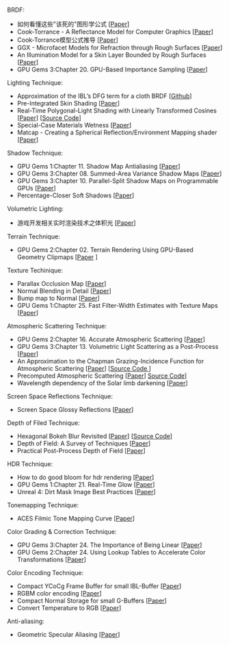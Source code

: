 BRDF:
* 如何看懂这些"该死的"图形学公式 \[[Paper](https://zhuanlan.zhihu.com/p/21489591)\]
* Cook-Torrance - A Reflectance Model for Computer Graphics \[[Paper](http://inst.eecs.berkeley.edu/~cs283/sp13/lectures/cookpaper.pdf)\]
* Cook-Torrance模型公式推导 \[[Paper](https://www.cnblogs.com/herenzhiming/articles/5789043.html)\]
* GGX - Microfacet Models for Refraction through Rough Surfaces \[[Paper](http://www.cs.cornell.edu/~srm/publications/EGSR07-btdf.pdf)\]
* An Illumination Model for a Skin Layer Bounded by Rough Surfaces \[[Paper](http://www.dgp.toronto.edu/people/stam/reality/Research/pdf/skin.pdf)\]
* GPU Gems 3:Chapter 20. GPU-Based Importance Sampling \[[Paper](https://developer.nvidia.com/gpugems/GPUGems3/gpugems3_ch20.html)\]

Lighting Technique:
* Approximation of the IBL’s DFG term for a cloth BRDF \[[Github](https://gist.github.com/romainguy/52d0e7f070d9ed7b44a0327d735fe33e)\]
* Pre-Integrated Skin Shading \[[Paper](http://simonstechblog.blogspot.com/2015/02/pre-integrated-skin-shading.html)\]
* Real-Time Polygonal-Light Shading with Linearly Transformed Cosines \[[Paper](https://eheitzresearch.wordpress.com/415-2/)\] \[[Source Code](https://github.com/selfshadow/ltc_code)\]
* Special-Case Materials Wetness \[[Paper](http://advances.realtimerendering.com/other/2016/naughty_dog/NaughtyDog_TechArt_Final.pdf)\]
* Matcap - Creating a Spherical Reflection/Environment Mapping shader \[[Paper](https://www.clicktorelease.com/blog/creating-spherical-environment-mapping-shader/)\]

Shadow Technique:
* GPU Gems 1:Chapter 11. Shadow Map Antialiasing \[[Paper](https://developer.nvidia.com/gpugems/GPUGems/gpugems_ch11.html)\]
* GPU Gems 3:Chapter 08. Summed-Area Variance Shadow Maps \[[Paper](https://developer.nvidia.com/gpugems/GPUGems3/gpugems3_ch08.html)\]
* GPU Gems 3:Chapter 10. Parallel-Split Shadow Maps on Programmable GPUs \[[Paper](https://developer.nvidia.com/gpugems/GPUGems3/gpugems3_ch10.html)\]
* Percentage-Closer Soft Shadows \[[Paper](http://developer.download.nvidia.com/shaderlibrary/docs/shadow_PCSS.pdf)\]

Volumetric Lighting:
* 游戏开发相关实时渲染技术之体积光 \[[Paper](https://zhuanlan.zhihu.com/p/21425792)\]

Terrain Technique:
* GPU Gems 2:Chapter 02. Terrain Rendering Using GPU-Based Geometry Clipmaps \[[Paper](https://developer.nvidia.com/gpugems/GPUGems2/gpugems2_chapter02.html)
\]

Texture Techinique:
* Parallax Occlusion Map \[[Paper](http://sunandblackcat.com/tipFullView.php?topicid=28)\]
* Normal Blending in Detail \[[Paper](http://blog.selfshadow.com/publications/blending-in-detail/)\]
* Bump map to Normal \[[Paper](https://docs.unrealengine.com/latest/attachments/Engine/Rendering/LightingAndShadows/BumpMappingWithoutTangentSpace/mm_sfgrad_bump.pdf)\]
* GPU Gems 1:Chapter 25. Fast Filter-Width Estimates with Texture Maps \[[Paper](https://developer.nvidia.com/gpugems/GPUGems/gpugems_ch25.html)\]

Atmospheric Scattering Technique:
* GPU Gems 2:Chapter 16. Accurate Atmospheric Scattering \[[Paper](https://developer.nvidia.com/gpugems/GPUGems2/gpugems2_chapter16.html)\]
* GPU Gems 3:Chapter 13. Volumetric Light Scattering as a Post-Process \[[Paper](https://developer.nvidia.com/gpugems/GPUGems3/gpugems3_ch13.html)\]
* An Approximation to the Chapman Grazing-Incidence Function for Atmospheric Scattering \[[Paper](http://www.gameenginegems.net/gemsdb/article.php?id=1133)\] \[[Source Code ](https://www.shadertoy.com/view/XlBfRD)\]
* Precomputed Atmospheric Scattering \[[Paper](https://ebruneton.github.io/precomputed_atmospheric_scattering/)\] [Source Code](https://github.com/ebruneton/precomputed_atmospheric_scattering)\]
* Wavelength dependency of the Solar limb darkening \[[Paper](http://www.physics.hmc.edu/faculty/esin/a101/limbdarkening.pdf)\]

Screen Space Reflections Technique:
* Screen Space Glossy Reflections \[[Paper](http://roar11.com/2015/07/screen-space-glossy-reflections/)\]

Depth of Filed Technique:
* Hexagonal Bokeh Blur Revisited \[[Paper](https://colinbarrebrisebois.com/2017/04/18/hexagonal-bokeh-blur-revisited/)\] \[[Source Code](https://github.com/zigguratvertigo/HexBokehBlur)\]
* Depth of Field: A Survey of Techniques \[[Paper](https://developer.nvidia.com/gpugems/GPUGems/gpugems_ch23.html)\]
* Practical Post-Process Depth of Field \[[Paper](https://developer.nvidia.com/gpugems/GPUGems3/gpugems3_ch28.html)\]

HDR Technique:
* How to do good bloom for hdr rendering \[[Paper](http://kalogirou.net/2006/05/20/how-to-do-good-bloom-for-hdr-rendering/)\]
* GPU Gems 1:Chapter 21. Real-Time Glow \[[Paper](https://developer.nvidia.com/gpugems/GPUGems/gpugems_ch21.html)\]
* Unreal 4: Dirt Mask Image Best Practices \[[Paper](https://docs.unrealengine.com/en-us/Engine/Rendering/PostProcessEffects/Bloom)\]

Tonemapping Technique:
* ACES Filmic Tone Mapping Curve \[[Paper](https://knarkowicz.wordpress.com/2016/08/31/hdr-display-first-steps/)\]

Color Grading & Correction Technique:
* GPU Gems 3:Chapter 24. The Importance of Being Linear \[[Paper](https://developer.nvidia.com/gpugems/GPUGems3/gpugems3_ch24.html)\]
* GPU Gems 2:Chapter 24. Using Lookup Tables to Accelerate Color Transformations \[[Paper](https://developer.nvidia.com/gpugems/GPUGems2/gpugems2_chapter24.html)\]

Color Encoding Technique:
* Compact YCoCg Frame Buffer for small IBL-Buffer \[[Paper](http://jcgt.org/published/0001/01/02/)\]
* RGBM color encoding \[[Paper](http://graphicrants.blogspot.com/2009/04/rgbm-color-encoding.html)\]
* Compact Normal Storage for small G-Buffers \[[Paper](http://aras-p.info/texts/CompactNormalStorage.html)\]
* Convert Temperature to RGB \[[Paper](https://github.com/davidf2281/ColorTempToRGB)\]

Anti-aliasing:
* Geometric Specular Aliasing \[[Paper](http://media.steampowered.com/apps/valve/2015/Alex_Vlachos_Advanced_VR_Rendering_GDC2015.pdf)\]
